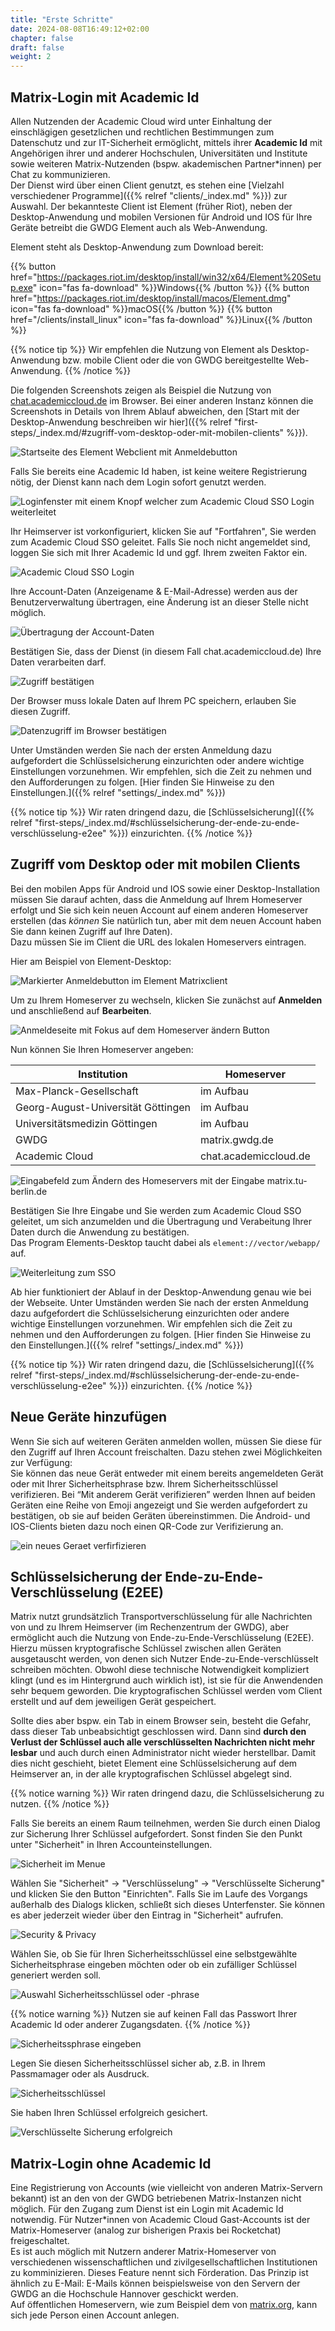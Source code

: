 ```yaml
---
title: "Erste Schritte"
date: 2024-08-08T16:49:12+02:00
chapter: false
draft: false
weight: 2
---
```


## Matrix-Login mit Academic Id ##

Allen Nutzenden der Academic Cloud wird unter Einhaltung der einschlägigen gesetzlichen und rechtlichen Bestimmungen zum Datenschutz und zur IT-Sicherheit ermöglicht, mittels ihrer **Academic Id** mit Angehörigen ihrer und anderer Hochschulen, Universitäten und Institute sowie weiteren Matrix-Nutzenden (bspw. akademischen Partner*innen) per Chat zu kommunizieren.  
Der Dienst wird über einen Client genutzt, es stehen eine [Vielzahl verschiedener Programme]({{% relref "clients/_index.md" %}}) zur Auswahl. Der bekannteste Client ist Element (früher Riot), neben der Desktop-Anwendung und mobilen Versionen für Android und IOS für Ihre Geräte betreibt die GWDG Element auch als Web-Anwendung. 

Element steht als Desktop-Anwendung zum Download bereit:

{{% button href="https://packages.riot.im/desktop/install/win32/x64/Element%20Setup.exe" icon="fas fa-download" %}}Windows{{% /button %}} {{% button href="https://packages.riot.im/desktop/install/macos/Element.dmg" icon="fas fa-download" %}}macOS{{% /button %}} {{% button href="/clients/install_linux" icon="fas fa-download" %}}Linux{{% /button %}}

{{% notice tip %}}
Wir empfehlen die Nutzung von Element als Desktop-Anwendung bzw. mobile Client oder die von GWDG bereitgestellte Web-Anwendung.
{{% /notice %}}

Die folgenden Screenshots zeigen als Beispiel die Nutzung von [chat.academiccloud.de](https://chat.academiccloud.de) im Browser. Bei einer anderen Instanz können die Screenshots in Details von Ihrem Ablauf abweichen, den [Start mit der Desktop-Anwendung beschreiben wir hier]({{% relref "first-steps/_index.md/#zugriff-vom-desktop-oder-mit-mobilen-clients" %}}).

![Startseite des Element Webclient mit Anmeldebutton](/images/01_Browser_Welcome_de.png)

Falls Sie bereits eine Academic Id haben, ist keine weitere Registrierung nötig, der Dienst kann nach dem Login sofort genutzt werden.

![Loginfenster mit einem Knopf welcher zum Academic Cloud SSO Login weiterleitet](/images/02_Browser_Login_de.png)

Ihr Heimserver ist vorkonfiguriert, klicken Sie auf "Fortfahren", Sie werden zum Academic Cloud SSO geleitet. Falls Sie noch nicht angemeldet sind, loggen Sie sich mit Ihrer Academic Id und ggf. Ihrem zweiten Faktor ein.

![Academic Cloud SSO Login](/images/03_Browser_Academic_Cloud_SSO_de.png)

Ihre Account-Daten (Anzeigename & E-Mail-Adresse) werden aus der Benutzerverwaltung übertragen, eine Änderung ist an dieser Stelle nicht möglich.

![Übertragung der Account-Daten](/images/04_Browser_Data_Import_de.png)

Bestätigen Sie, dass der Dienst (in diesem Fall chat.academiccloud.de) Ihre Daten verarbeiten darf.

![Zugriff bestätigen](/images/05_Browser_Allow_Access_de.png)

Der Browser muss lokale Daten auf Ihrem PC speichern, erlauben Sie diesen Zugriff.

![Datenzugriff im Browser bestätigen](/images/06_Browser_Allow_Data_Storage_de.png)

Unter Umständen werden Sie nach der ersten Anmeldung dazu aufgefordert die Schlüsselsicherung einzurichten oder andere wichtige Einstellungen vorzunehmen. Wir empfehlen, sich die Zeit zu nehmen und den Aufforderungen zu folgen. [Hier finden Sie Hinweise zu den Einstellungen.]({{% relref "settings/_index.md" %}})

{{% notice tip %}}
Wir raten dringend dazu, die [Schlüsselsicherung]({{% relref "first-steps/_index.md/#schlüsselsicherung-der-ende-zu-ende-verschlüsselung-e2ee" %}}) einzurichten.
{{% /notice %}}

## Zugriff vom Desktop oder mit mobilen Clients ##

Bei den mobilen Apps für Android und IOS sowie einer Desktop-Installation müssen Sie darauf achten, dass die Anmeldung auf Ihrem Homeserver erfolgt und Sie sich kein neuen Account auf einem anderen Homeserver erstellen (das _können_ Sie natürlich tun, aber mit dem neuen Account haben Sie dann keinen Zugriff auf Ihre Daten).  
Dazu müssen Sie im Client die URL des lokalen Homeservers eintragen.

Hier am Beispiel von Element-Desktop:

![Markierter Anmeldebutton im Element Matrixclient](/images/01_Desktop_Welcome_de.png)

Um zu Ihrem Homeserver zu wechseln, klicken Sie zunächst auf **Anmelden** und anschließend auf **Bearbeiten**.

![Anmeldeseite mit Fokus auf dem Homeserver ändern Button](/images/02_Desktop_Choose_Homeserver_de.png)

Nun können Sie Ihren Homeserver angeben:

| Institution | Homeserver |
|---|---|
| Max-Planck-Gesellschaft | im Aufbau |
| Georg-August-Universität Göttingen | im Aufbau |
| Universitätsmedizin Göttingen  | im Aufbau |
| GWDG | matrix.gwdg.de |
| Academic Cloud | chat.academiccloud.de |

![Eingabefeld zum Ändern des Homeservers mit der Eingabe matrix.tu-berlin.de](/images/03_Desktop_Set_Homeserver_de.png)

Bestätigen Sie Ihre Eingabe und Sie werden zum Academic Cloud SSO geleitet, um sich anzumelden und die Übertragung und Verabeitung Ihrer Daten durch die Anwendung zu bestätigen.  
Das Program Elements-Desktop taucht dabei als `element://vector/webapp/` auf.

![Weiterleitung zum SSO](/images/04_Desktop_SSO_de.png)

Ab hier funktioniert der Ablauf in der Desktop-Anwendung genau wie bei der Webseite. Unter Umständen werden Sie nach der ersten Anmeldung dazu aufgefordert die Schlüsselsicherung einzurichten oder andere wichtige Einstellungen vorzunehmen. Wir empfehlen sich die Zeit zu nehmen und den Aufforderungen zu folgen. [Hier finden Sie Hinweise zu den Einstellungen.]({{% relref "settings/_index.md" %}})

{{% notice tip %}}
Wir raten dringend dazu, die [Schlüsselsicherung]({{% relref "first-steps/_index.md/#schlüsselsicherung-der-ende-zu-ende-verschlüsselung-e2ee" %}}) einzurichten.
{{% /notice %}}

## Neue Geräte hinzufügen ##

Wenn Sie sich auf weiteren Geräten anmelden wollen, müssen Sie diese für den Zugriff auf Ihren Account freischalten. Dazu stehen zwei Möglichkeiten zur Verfügung:  
Sie können das neue Gerät entweder mit einem bereits angemeldeten Gerät oder mit Ihrer Sicherheitsphrase bzw. Ihrem Sicherheitsschlüssel verifizieren.
Bei “Mit anderem Gerät verifizieren” werden Ihnen auf beiden Geräten eine Reihe von Emoji angezeigt und Sie werden aufgefordert zu bestätigen, ob sie auf beiden Geräten übereinstimmen. Die Android- und IOS-Clients bieten dazu noch einen QR-Code zur Verifizierung an.

![ein neues Geraet verfirfizieren](/images/13_Browser_Geraet_verfizieren.png)

## Schlüsselsicherung der Ende-zu-Ende-Verschlüsselung (E2EE) ##

Matrix nutzt grundsätzlich Transportverschlüsselung für alle Nachrichten von und zu Ihrem Heimserver (im Rechenzentrum der GWDG), aber ermöglicht auch die Nutzung von Ende-zu-Ende-Verschlüsselung (E2EE). Hierzu müssen kryptografische Schlüssel zwischen allen Geräten ausgetauscht werden, von denen sich Nutzer Ende-zu-Ende-verschlüsselt schreiben möchten. Obwohl diese technische Notwendigkeit kompliziert klingt (und es im Hintergrund auch wirklich ist), ist sie für die Anwendenden sehr bequem geworden. Die kryptografischen Schlüssel werden vom Client erstellt und auf dem jeweiligen Gerät gespeichert.

Sollte dies aber bspw. ein Tab in einem Browser sein, besteht die Gefahr, dass dieser Tab unbeabsichtigt geschlossen wird. Dann sind **durch den Verlust der Schlüssel auch alle verschlüsselten Nachrichten nicht mehr lesbar** und auch durch einen Administrator nicht wieder herstellbar. 
Damit dies nicht geschieht, bietet Element eine Schlüsselsicherung auf dem Heimserver an, in der alle kryptografischen Schlüssel abgelegt sind.

{{% notice warning %}}
Wir raten dringend dazu, die Schlüsselsicherung zu nutzen.
{{% /notice %}}

Falls Sie bereits an einem Raum teilnehmen, werden Sie durch einen Dialog zur Sicherung Ihrer Schlüssel aufgefordert. Sonst finden Sie den Punkt unter "Sicherheit" in Ihren Accounteinstellungen.

![Sicherheit im Menue](/images/07_Browser_Menue_Sicherheit_de.png)

Wählen Sie "Sicherheit" -> "Verschlüsselung" -> "Verschlüsselte Sicherung" und klicken Sie den Button "Einrichten".
Falls Sie im Laufe des Vorgangs außerhalb des Dialogs klicken, schließt sich dieses Unterfenster. Sie können es aber jederzeit wieder über den Eintrag in "Sicherheit" aufrufen.

![Security & Privacy](/images/08_Browser_Security_Privacy_de.png)

Wählen Sie, ob Sie für Ihren Sicherheitsschlüssel eine selbstgewählte Sicherheitsphrase eingeben möchten oder ob ein zufälliger Schlüssel generiert werden soll.

![Auswahl Sicherheitsschlüssel oder -phrase](/images/09_Browser_Schluesselsicherung_einrichten_de.png)

{{% notice warning %}}
Nutzen sie auf keinen Fall das Passwort Ihrer Academic Id oder anderer Zugangsdaten.
{{% /notice %}}

![Sicherheitssphrase eingeben](/images/10_Browser_Sicherungsphrase_eingeben_de.png)

Legen Sie diesen Sicherheitsschlüssel sicher ab, z.B. in Ihrem Passmamager oder als Ausdruck.

![Sicherheitsschlüssel](/images/11_Browser_Sicherungsschluessel_speichern_de.png)

Sie haben Ihren Schlüssel erfolgreich gesichert.

![Verschlüsselte Sicherung erfolgreich](/images/12_Browser_Sicherungsschluessel_abgeschlossen_de.png)


## Matrix-Login ohne Academic Id ##

Eine Registrierung von Accounts (wie vielleicht von anderen Matrix-Servern bekannt) ist an den von der GWDG betriebenen Matrix-Instanzen nicht möglich. Für den Zugang zum Dienst ist ein Login mit Academic Id notwendig. Für Nutzer*innen von Academic Cloud Gast-Accounts ist der Matrix-Homeserver (analog zur bisherigen Praxis bei Rocketchat) freigeschaltet.  
Es ist auch möglich mit Nutzern anderer Matrix-Homeserver von verschiedenen wissenschaftlichen und zivilgesellschaftlichen Institutionen zu komminizieren. Dieses Feature nennt sich Förderation. Das Prinzip ist ähnlich zu E-Mail: E-Mails können beispielsweise von den Servern der GWDG an die Hochschule Hannover geschickt werden.  
Auf öffentlichen Homeservern, wie zum Beispiel dem von [matrix.org](https://app.element.io/), kann sich jede Person einen Account anlegen.
